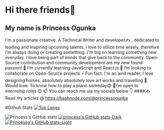 # Hi there friends👋

## My name is Princess Ogunka
I'm a passionate creative. A Technical Writer and developer✍ , dedicated to leading and inspiring upcoming talents. I love to utilize time wisely, therefore i'm always doing or creating something.
I'm big on learning something new everyday. I love being part of minds that give back to the community. Open-Source contribution and community development are my new found passion!
🌱 I’m currently learning JavaScript and React.js
 👯 I’m looking to collaborate on Open-Source projects
⚡ Fun fact: I'm an avid reader, I love designing homes, absolutely absolutely love art works and travelling 
 🎸 Would love: To know how to play a piano someday😊
🙂I'm open to internship roles 😊
📫 You can reach me via my socials below 👇
####✍ Read my articles @ https://hashnode.com/@princessogunka


#Github Stats
[![Top Langs](https://github-readme-stats.vercel.app/api/top-langs/?username=princessbillions&layout=compact)](https://github.com/princessbillions/github-readme-stats)


![Princess's GitHub stats](https://github-readme-stats.vercel.app/api?username=princessbillions&show_icons=true&theme=material-palenight)
[![princess's GitHub stats-Dark](https://github-readme-stats.vercel.app/api?username=princessbillions&show_icons=true&theme=dark#gh-dark-mode-only)](https://github.com/princessbillions/github-readme-stats#gh-dark-mode-only)
[![Princessg's GitHub stats-Light](https://github-readme-stats.vercel.app/api?username=princessbillions&show_icons=true&theme=default#gh-light-mode-only)](https://github.com/princessbillions/github-readme-stats#gh-light-mode-only)

